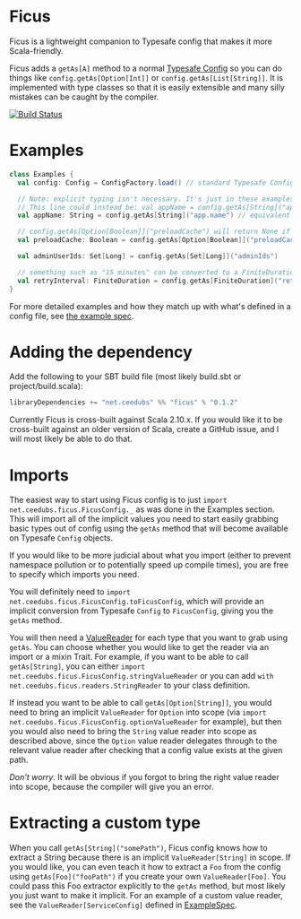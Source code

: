# Ficus #
Ficus is a lightweight companion to Typesafe config that makes it more Scala-friendly.

Ficus adds a `getAs[A]` method to a normal [Typesafe Config](http://typesafehub.github.io/config/latest/api/com/typesafe/config/Config.html) so you can do things like `config.getAs[Option[Int]]` or `config.getAs[List[String]]`. It is implemented with type classes so that it is easily extensible and many silly mistakes can be caught by the compiler.

[![Build Status](https://secure.travis-ci.org/ceedubs/ficus.png?branch=master)](http://travis-ci.org/ceedubs/ficus)

# Examples #
```scala
class Examples {
  val config: Config = ConfigFactory.load() // standard Typesafe Config

  // Note: explicit typing isn't necessary. It's just in these examples to make it clear what the return types are.
  // This line could instead be: val appName = config.getAs[String]("app.name")
  val appName: String = config.getAs[String]("app.name") // equivalent to config.getString("app.name")

  // config.getAs[Option[Boolean]]("preloadCache") will return None if preloadCache isn't defined in the config
  val preloadCache: Boolean = config.getAs[Option[Boolean]]("preloadCache").getOrElse(false)

  val adminUserIds: Set[Long] = config.getAs[Set[Long]]("adminIds")

  // something such as "15 minutes" can be converted to a FiniteDuration
  val retryInterval: FiniteDuration = config.getAs[FiniteDuration]("retryInterval")
}
```

For more detailed examples and how they match up with what's defined in a config file, see [the example spec](https://github.com/ceedubs/ficus/blob/master/src/test/scala/net/ceedubs/ficus/ExampleSpec.scala).

# Adding the dependency #
Add the following to your SBT build file (most likely build.sbt or project/build.scala):
```scala
libraryDependencies += "net.ceedubs" %% "ficus" % "0.1.2"
```
Currently Ficus is cross-built against Scala 2.10.x. If you would like it to be cross-built against an older version of Scala, create a GitHub issue, and I will most likely be able to do that.

# Imports #
The easiest way to start using Ficus config is to just `import net.ceedubs.ficus.FicusConfig._` as was done in the Examples section. This will import all of the implicit values you need to start easily grabbing basic types out of config using the `getAs` method that will become available on Typesafe `Config` objects.

If you would like to be more judicial about what you import (either to prevent namespace pollution or to potentially speed up compile times), you are free to specify which imports you need.

You will definitely need to `import net.ceedubs.ficus.FicusConfig.toFicusConfig`, which will provide an implicit conversion from Typesafe `Config` to `FicusConfig`, giving you the `getAs` method.

You will then need a [ValueReader](https://github.com/ceedubs/ficus/blob/master/src/main/scala/net/ceedubs/ficus/readers/ValueReader.scala) for each type that you want to grab using `getAs`. You can choose whether you would like to get the reader via an import or a mixin Trait. For example, if you want to be able to call `getAs[String]`, you can either `import net.ceedubs.ficus.FicusConfig.stringValueReader` or you can add `with net.ceedubs.ficus.readers.StringReader` to your class definition.

If instead you want to be able to call `getAs[Option[String]]`, you would need to bring an implicit `ValueReader` for `Option` into scope (via `import net.ceedubs.ficus.FicusConfig.optionValueReader` for example), but then you would also need to bring the `String` value reader into scope as described above, since the `Option` value reader delegates through to the relevant value reader after checking that a config value exists at the given path.

_Don't worry_. It will be obvious if you forgot to bring the right value reader into scope, because the compiler will give you an error.

# Extracting a custom type #
When you call `getAs[String]("somePath")`, Ficus config knows how to extract a String because there is an implicit `ValueReader[String]` in scope. If you would like, you can even teach it how to extract a `Foo` from the config using `getAs[Foo]("fooPath")` if you create your own `ValueReader[Foo]`. You could pass this Foo extractor explicitly to the `getAs` method, but most likely you just want to make it implicit. For an example of a custom value reader, see the `ValueReader[ServiceConfig]` defined in [ExampleSpec](https://github.com/ceedubs/ficus/blob/master/src/test/scala/net/ceedubs/ficus/ExampleSpec.scala#L44-L53).
